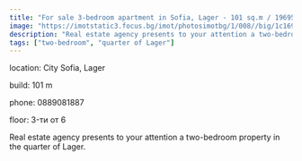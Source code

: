 ```yaml
---
title: "For sale 3-bedroom apartment in Sofia, Lager - 101 sq.m / 196950 EUR :: imot.bg Advertisement"
image: "https://imotstatic3.focus.bg/imot/photosimotbg/1/008//big/1c169988173320008_n0.jpg"
description: "Real estate agency presents to your attention a two-bedroom property in the quarter of Lager."
tags: ["two-bedroom", "quarter of Lager"]
---
```


location: City Sofia, Lager

build: 101 m

phone: 0889081887

floor: 3-ти от 6

Real estate agency presents to your attention a two-bedroom property in the quarter of Lager.


